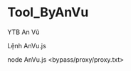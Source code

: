 # Tool_ByAnVu
YTB An Vũ

Lệnh AnVu.js


node AnVu.js <url> <time> <threads> <bypass/proxy/proxy.txt>
